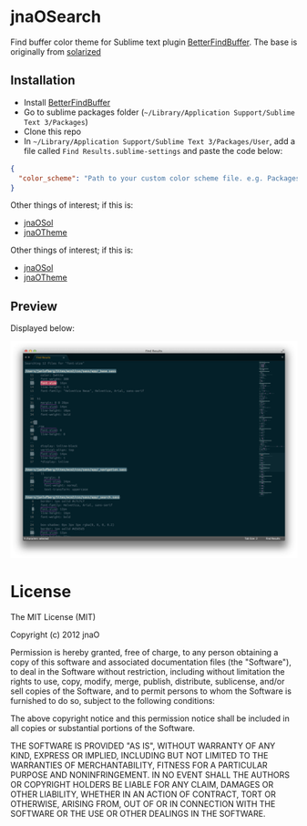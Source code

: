 # jnaOSearch

Find buffer color theme for Sublime text plugin [BetterFindBuffer](https://github.com/aziz/BetterFindBuffer). The base is originally from [solarized](http://ethanschoonover.com/solarized)


## Installation

* Install [BetterFindBuffer](https://github.com/aziz/BetterFindBuffer)
* Go to sublime packages folder (`~/Library/Application Support/Sublime Text 3/Packages`)
* Clone this repo
* In `~/Library/Application Support/Sublime Text 3/Packages/User`, add a file called `Find Results.sublime-settings` and paste the code below:

``` json
{
  "color_scheme": "Path to your custom color scheme file. e.g. Packages/jnaOSearch/jnaOSearch.tmTheme",
}
```


Other things of interest; if this is:
* [jnaOSol](https://github.com/jnaO/jnaOSol)
* [jnaOTheme](https://github.com/jnaO/jnaOTheme)

Other things of interest; if this is:
* [jnaOSol](https://github.com/jnaO/jnaOSol)
* [jnaOTheme](https://github.com/jnaO/jnaOTheme)

## Preview

Displayed below:

![jnaOTheme](screenshot.png)



# License

The MIT License (MIT)

Copyright (c) 2012 jnaO

Permission is hereby granted, free of charge, to any person obtaining a copy
of this software and associated documentation files (the "Software"), to deal
in the Software without restriction, including without limitation the rights
to use, copy, modify, merge, publish, distribute, sublicense, and/or sell
copies of the Software, and to permit persons to whom the Software is
furnished to do so, subject to the following conditions:

The above copyright notice and this permission notice shall be included in all
copies or substantial portions of the Software.

THE SOFTWARE IS PROVIDED "AS IS", WITHOUT WARRANTY OF ANY KIND, EXPRESS OR
IMPLIED, INCLUDING BUT NOT LIMITED TO THE WARRANTIES OF MERCHANTABILITY,
FITNESS FOR A PARTICULAR PURPOSE AND NONINFRINGEMENT. IN NO EVENT SHALL THE
AUTHORS OR COPYRIGHT HOLDERS BE LIABLE FOR ANY CLAIM, DAMAGES OR OTHER
LIABILITY, WHETHER IN AN ACTION OF CONTRACT, TORT OR OTHERWISE, ARISING FROM,
OUT OF OR IN CONNECTION WITH THE SOFTWARE OR THE USE OR OTHER DEALINGS IN THE
SOFTWARE.